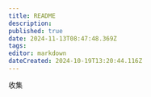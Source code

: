 ```yaml
---
title: README
description: 
published: true
date: 2024-11-13T08:47:48.369Z
tags: 
editor: markdown
dateCreated: 2024-10-19T13:20:44.116Z
---
```


收集